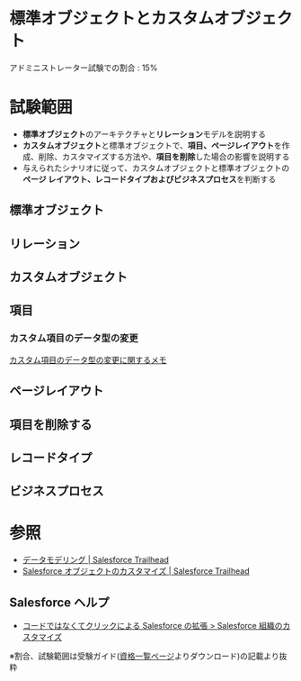 # 標準オブジェクトとカスタムオブジェクト

アドミニストレーター試験での割合 : 15%

# 試験範囲

- <b>標準オブジェクト</b>のアーキテクチャと<b>リレーション</b>モデルを説明する
- <b>カスタムオブジェクト</b>と標準オブジェクトで、<b>項目、ページレイアウト</b>を作成、削除、カスタマイズする方法や、<b>項目を削除</b>した場合の影響を説明する
- 与えられたシナリオに従って、カスタムオブジェクトと標準オブジェクトの<b>ページ レイアウト、レコードタイプおよびビジネスプロセス</b>を判断する

標準オブジェクト
---


リレーション
---



カスタムオブジェクト
---


項目
---


### カスタム項目のデータ型の変更

[カスタム項目のデータ型の変更に関するメモ](https://help.salesforce.com/articleView?id=notes_on_changing_custom_field_types.htm&type=5)


ページレイアウト
---



項目を削除する
---


レコードタイプ
---


ビジネスプロセス
---


### 


参照
===

- [データモデリング | Salesforce Trailhead](https://trailhead.salesforce.com/ja/content/learn/modules/data_modeling)
- [Salesforce オブジェクトのカスタマイズ | Salesforce Trailhead](https://trailhead.salesforce.com/ja/content/learn/projects/customize-a-salesforce-object?trail_id=learn-admin-essentials)

## Salesforce ヘルプ
- [コードではなくてクリックによる Salesforce の拡張 > Salesforce 組織のカスタマイズ](https://help.salesforce.com/articleView?id=customize_overview.htm&type=5)

※割合、試験範囲は受験ガイド([資格一覧ページ](http://tandc.salesforce.com/credentials)よりダウンロード)の記載より抜粋

